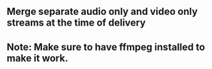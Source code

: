 ## Merge separate audio only and video only streams at the time of delivery

## Note: Make sure to have ffmpeg installed to make it work.
